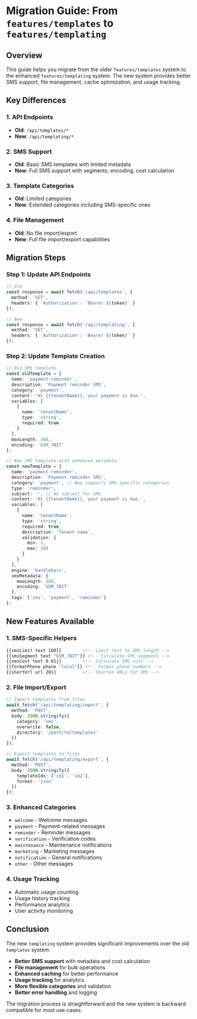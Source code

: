 # Migration Guide: From `features/templates` to `features/templating`

## Overview

This guide helps you migrate from the older `features/templates` system to the enhanced `features/templating` system. The new system provides better SMS support, file management, cache optimization, and usage tracking.

## Key Differences

### 1. API Endpoints

- **Old**: `/api/templates/*`
- **New**: `/api/templating/*`

### 2. SMS Support

- **Old**: Basic SMS templates with limited metadata
- **New**: Full SMS support with segments, encoding, cost calculation

### 3. Template Categories

- **Old**: Limited categories
- **New**: Extended categories including SMS-specific ones

### 4. File Management

- **Old**: No file import/export
- **New**: Full file import/export capabilities

## Migration Steps

### Step 1: Update API Endpoints

```typescript
// Old
const response = await fetch('/api/templates', {
  method: 'GET',
  headers: { 'Authorization': `Bearer ${token}` }
});

// New
const response = await fetch('/api/templating', {
  method: 'GET',
  headers: { 'Authorization': `Bearer ${token}` }
});
```

### Step 2: Update Template Creation

```typescript
// Old SMS template
const oldTemplate = {
  name: 'payment-reminder',
  description: 'Payment reminder SMS',
  category: 'payment',
  content: 'Hi {{tenantName}}, your payment is due.',
  variables: [
    {
      name: 'tenantName',
      type: 'string',
      required: true
    }
  ],
  maxLength: 160,
  encoding: 'GSM_7BIT'
};

// New SMS template with enhanced metadata
const newTemplate = {
  name: 'payment-reminder',
  description: 'Payment reminder SMS',
  category: 'payment', // Now supports SMS-specific categories
  type: 'reminder',
  subject: '', // No subject for SMS
  content: 'Hi {{tenantName}}, your payment is due.',
  variables: [
    {
      name: 'tenantName',
      type: 'string',
      required: true,
      description: 'Tenant name',
      validation: {
        min: 1,
        max: 100
      }
    }
  ],
  engine: 'handlebars',
  smsMetadata: {
    maxLength: 160,
    encoding: 'GSM_7BIT'
  },
  tags: ['sms', 'payment', 'reminder']
};
```

## New Features Available

### 1. SMS-Specific Helpers

```handlebars
{{smsLimit text 160}}        <!-- Limit text to SMS length -->
{{smsSegment text "GSM_7BIT"}} <!-- Calculate SMS segments -->
{{smsCost text 0.01}}        <!-- Calculate SMS cost -->
{{formatPhone phone "local"}} <!-- Format phone numbers -->
{{shortUrl url 20}}          <!-- Shorten URLs for SMS -->
```

### 2. File Import/Export

```typescript
// Import templates from files
await fetch('/api/templating/import', {
  method: 'POST',
  body: JSON.stringify({
    category: 'sms',
    overwrite: false,
    directory: '/path/to/templates'
  })
});

// Export templates to files
await fetch('/api/templating/export', {
  method: 'POST',
  body: JSON.stringify({
    templateIds: ['id1', 'id2'],
    format: 'json'
  })
});
```

### 3. Enhanced Categories

- `welcome` - Welcome messages
- `payment` - Payment-related messages
- `reminder` - Reminder messages
- `verification` - Verification codes
- `maintenance` - Maintenance notifications
- `marketing` - Marketing messages
- `notification` - General notifications
- `other` - Other messages

### 4. Usage Tracking

- Automatic usage counting
- Usage history tracking
- Performance analytics
- User activity monitoring

## Conclusion

The new `templating` system provides significant improvements over the old `templates` system:

- **Better SMS support** with metadata and cost calculation
- **File management** for bulk operations
- **Enhanced caching** for better performance
- **Usage tracking** for analytics
- **More flexible categories** and validation
- **Better error handling** and logging

The migration process is straightforward and the new system is backward compatible for most use cases.
